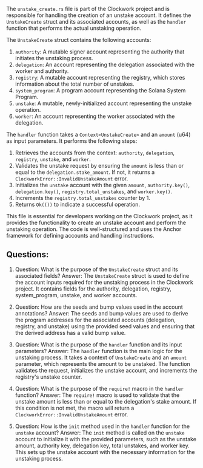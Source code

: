 The `unstake_create.rs` file is part of the Clockwork project and is responsible for handling the creation of an unstake account. It defines the `UnstakeCreate` struct and its associated accounts, as well as the `handler` function that performs the actual unstaking operation.

The `UnstakeCreate` struct contains the following accounts:

1. `authority`: A mutable signer account representing the authority that initiates the unstaking process.
2. `delegation`: An account representing the delegation associated with the worker and authority.
3. `registry`: A mutable account representing the registry, which stores information about the total number of unstakes.
4. `system_program`: A program account representing the Solana System Program.
5. `unstake`: A mutable, newly-initialized account representing the unstake operation.
6. `worker`: An account representing the worker associated with the delegation.

The `handler` function takes a `Context<UnstakeCreate>` and an `amount` (u64) as input parameters. It performs the following steps:

1. Retrieves the accounts from the context: `authority`, `delegation`, `registry`, `unstake`, and `worker`.
2. Validates the unstake request by ensuring the `amount` is less than or equal to the `delegation.stake_amount`. If not, it returns a `ClockworkError::InvalidUnstakeAmount` error.
3. Initializes the `unstake` account with the given `amount`, `authority.key()`, `delegation.key()`, `registry.total_unstakes`, and `worker.key()`.
4. Increments the `registry.total_unstakes` counter by 1.
5. Returns `Ok(())` to indicate a successful operation.

This file is essential for developers working on the Clockwork project, as it provides the functionality to create an unstake account and perform the unstaking operation. The code is well-structured and uses the Anchor framework for defining accounts and handling instructions.
## Questions: 
 1. Question: What is the purpose of the `UnstakeCreate` struct and its associated fields?
   Answer: The `UnstakeCreate` struct is used to define the account inputs required for the unstaking process in the Clockwork project. It contains fields for the authority, delegation, registry, system_program, unstake, and worker accounts.

2. Question: How are the seeds and bump values used in the account annotations?
   Answer: The seeds and bump values are used to derive the program addresses for the associated accounts (delegation, registry, and unstake) using the provided seed values and ensuring that the derived address has a valid bump value.

3. Question: What is the purpose of the `handler` function and its input parameters?
   Answer: The `handler` function is the main logic for the unstaking process. It takes a context of `UnstakeCreate` and an `amount` parameter, which represents the amount to be unstaked. The function validates the request, initializes the unstake account, and increments the registry's unstake counter.

4. Question: What is the purpose of the `require!` macro in the `handler` function?
   Answer: The `require!` macro is used to validate that the unstake amount is less than or equal to the delegation's stake amount. If this condition is not met, the macro will return a `ClockworkError::InvalidUnstakeAmount` error.

5. Question: How is the `init` method used in the `handler` function for the `unstake` account?
   Answer: The `init` method is called on the `unstake` account to initialize it with the provided parameters, such as the unstake amount, authority key, delegation key, total unstakes, and worker key. This sets up the unstake account with the necessary information for the unstaking process.
    